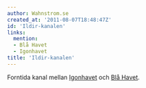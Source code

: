 ```yaml
---
author: Wahnstrom.se
created_at: '2011-08-07T18:48:47Z'
id: 'Ildir-kanalen'
links:
  mention:
  - Blå Havet
  - Igonhavet
title: 'Ildir-kanalen'
---
```


Forntida kanal mellan [Igonhavet] och [Blå Havet].

  [Igonhavet]: Igonhavet
  [Blå Havet]: Blå_Havet